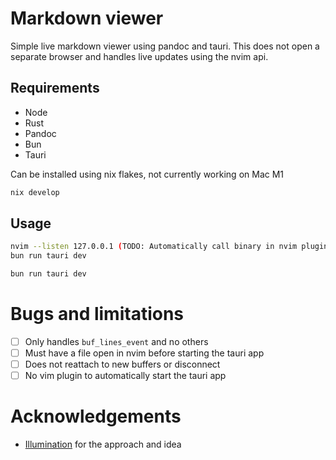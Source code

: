 # Markdown viewer

Simple live markdown viewer using pandoc and tauri. This does not open a separate browser
and handles live updates using the nvim api.

## Requirements

- Node
- Rust
- Pandoc
- Bun
- Tauri

Can be installed using nix flakes, not currently working on Mac M1

```bash
nix develop
```

## Usage
```bash
nvim --listen 127.0.0.1 (TODO: Automatically call binary in nvim plugin)
bun run tauri dev
```

```bash
bun run tauri dev
```

# Bugs and limitations

- [ ] Only handles `buf_lines_event` and no others
- [ ] Must have a file open in nvim before starting the tauri app
- [ ] Does not reattach to new buffers or disconnect
- [ ] No vim plugin to automatically start the tauri app

# Acknowledgements

- [Illumination](https://github.com/oknozor/illumination) for the approach and idea
